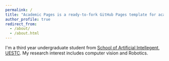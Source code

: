 ```yaml
---
permalink: /
title: "Academic Pages is a ready-to-fork GitHub Pages template for academic personal websites"
author_profile: true
redirect_from: 
  - /about/
  - /about.html
---
```


I'm a third year undergraduate student from [School of Artificial Intellegent](http://ai.scnu.edu.cn/), [UESTC](https://www.scnu.edu.cn/). My research interest includes computer vision and Robotics.
